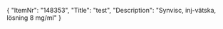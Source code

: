 {
  "ItemNr": "148353",
  "Title": "test",
  "Description": "Synvisc, inj-vätska, lösning 8 mg/ml"
}